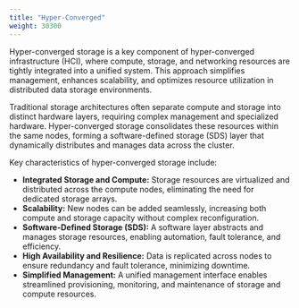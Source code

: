 ```yaml
---
title: "Hyper-Converged"
weight: 30300
---
```


Hyper-converged storage is a key component of hyper-converged infrastructure (HCI), where compute, storage, and
networking resources are tightly integrated into a unified system. This approach simplifies management, enhances
scalability, and optimizes resource utilization in distributed data storage environments.

Traditional storage architectures often separate compute and storage into distinct hardware layers, requiring complex
management and specialized hardware. Hyper-converged storage consolidates these resources within the same nodes, forming
a software-defined storage (SDS) layer that dynamically distributes and manages data across the cluster.

Key characteristics of hyper-converged storage include:

- **Integrated Storage and Compute:** Storage resources are virtualized and distributed across the compute nodes,
  eliminating the need for dedicated storage arrays.
- **Scalability:** New nodes can be added seamlessly, increasing both compute and storage capacity without complex
  reconfiguration.
- **Software-Defined Storage (SDS):** A software layer abstracts and manages storage resources, enabling automation,
  fault tolerance, and efficiency.
- **High Availability and Resilience:** Data is replicated across nodes to ensure redundancy and fault tolerance,
  minimizing downtime.
- **Simplified Management:** A unified management interface enables streamlined provisioning, monitoring, and
  maintenance of storage and compute resources.
